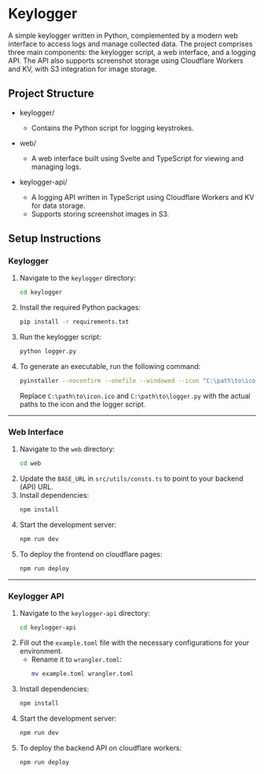 # Keylogger

A simple keylogger written in Python, complemented by a modern web interface to access logs and manage collected data. The project comprises three main components: the keylogger script, a web interface, and a logging API. The API also supports screenshot storage using Cloudflare Workers and KV, with S3 integration for image storage.

## Project Structure

- keylogger/

  - Contains the Python script for logging keystrokes.

- web/

  - A web interface built using Svelte and TypeScript for viewing and managing logs.

- keylogger-api/
  - A logging API written in TypeScript using Cloudflare Workers and KV for data storage.
  - Supports storing screenshot images in S3.

## Setup Instructions

### Keylogger

1. Navigate to the `keylogger` directory:
   ```bash
   cd keylogger
   ```
2. Install the required Python packages:
   ```bash
   pip install -r requirements.txt
   ```
3. Run the keylogger script:
   ```bash
   python logger.py
   ```
4. To generate an executable, run the following command:
   ```bash
   pyinstaller --noconfirm --onefile --windowed --icon "C:\path\to\icon.ico" --hide-console "C:\path\to\logger.py"
   ```
   Replace `C:\path\to\icon.ico` and `C:\path\to\logger.py` with the actual paths to the icon and the logger script.

---

### Web Interface

1. Navigate to the `web` directory:
   ```bash
   cd web
   ```
2. Update the `BASE_URL` in `src/utils/consts.ts` to point to your backend (API) URL.
3. Install dependencies:
   ```bash
   npm install
   ```
4. Start the development server:
   ```bash
   npm run dev
   ```
5. To deploy the frontend on cloudflare pages:
   ```bash
   npm run deploy
   ```

---

### Keylogger API

1. Navigate to the `keylogger-api` directory:
   ```bash
   cd keylogger-api
   ```
2. Fill out the `example.toml` file with the necessary configurations for your environment.
   - Rename it to `wrangler.toml`:
     ```bash
     mv example.toml wrangler.toml
     ```
3. Install dependencies:
   ```bash
   npm install
   ```
4. Start the development server:
   ```bash
   npm run dev
   ```
5. To deploy the backend API on cloudflare workers:
   ```bash
   npm run deploy
   ```
